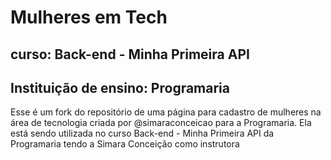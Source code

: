 # Mulheres em Tech
## curso: Back-end - Minha Primeira API
## Instituição de ensino: Programaria 
Esse é um fork do repositório de uma página para cadastro de mulheres na área de tecnologia criada por @simaraconceicao para a Programaria. Ela está sendo utilizada no curso Back-end - Minha Primeira API da Programaria tendo a Simara Conceição como instrutora
